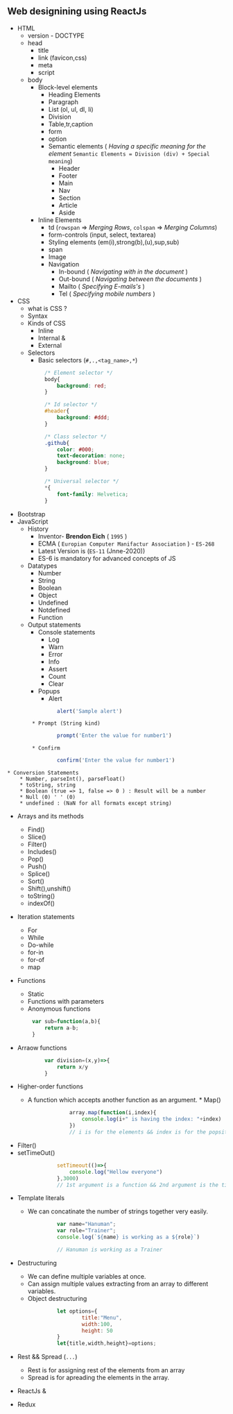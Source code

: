 ## Web designining using ReactJs
* HTML
    * version - DOCTYPE
    * head
        * title
        * link (favicon,css)
        * meta
        * script
    * body
        * Block-level elements
            * Heading Elements
            * Paragraph
            * List (ol, ul, dl, li)
            * Division
            * Table,tr,caption
            * form
            * option
            * Semantic elements ( *Having a specific meaning for the element* `Semantic Elements = Division (div) + Special meaning`)
                * Header
                * Footer
                * Main
                * Nav
                * Section
                * Article
                * Aside
        * Inline Elements
            * td (`rowspan` => *Merging Rows*, `colspan` => *Merging Columns*)
            * form-controls (input, select, textarea)
            * Styling elements (em(i),strong(b),(u),sup,sub)
            * span
            * Image
            * Navigation
                * In-bound  ( *Navigating with in the document* )
                * Out-bound ( *Navigating between the documents* )
                * Mailto    ( *Specifying E-mails's* )
                * Tel       ( *Specifying mobile numbers* )
* CSS
    * what is CSS ?
    * Syntax
    * Kinds of CSS
        * Inline
        * Internal &
        * External
    * Selectors
        * Basic selectors (`#,.,<tag_name>,*`)

```css
            /* Element selector */
            body{
                background: red;
            }

            /* Id selector */
            #header{
                background: #ddd;
            }

            /* Class selector */
            .github{
                color: #000;
                text-decoration: none;
                background: blue;
            }

            /* Universal selector */
            *{
                font-family: Helvetica;
            }
```

* Bootstrap
* JavaScript
    * History
        * Inventor- **Brendon Eich** ( `1995` )
        * ECMA ( `Europian Computer Manifactur Association` ) - `ES-268`
        * Latest Version is (`ES-11` (Jnne-2020))
        * ES-6 is mandatory for advanced concepts of JS
    * Datatypes
        * Number
        * String
        * Boolean
        * Object
        * Undefined
        * Notdefined
        * Function
    * Output statements
        * Console statements
            * Log
            * Warn
            * Error
            * Info
            * Assert
            * Count
            * Clear
        * Popups
            * Alert

```javascript
                alert('Sample alert')
```

            * Prompt (String kind)

```javascript
                prompt('Enter the value for number1')
```

            * Confirm

```javascript
                confirm('Enter the value for number1')
```

    * Conversion Statements
        * Number, parseInt(), parseFloat()
        * toString, string
        * Boolean (true => 1, false => 0 ) : Result will be a number
        * Null (0) ' ' (0)
        * undefined : (NaN for all formats except string)
        
   * Arrays and its methods
        * Find()
        * Slice()
        * Filter()
        * Includes()
        * Pop()
        * Push()
        * Splice()
        * Sort()
        * Shift(),unshift()
        * toString()
        * indexOf()
        
   * Iteration statements
        * For
        * While
        * Do-while
        * for-in
        * for-of
        * map
        
   * Functions
        * Static
        * Functions with parameters
        * Anonymous functions

```javascript
        var sub=function(a,b){
            return a-b;
        }
```

   * Arraow functions

```javascript
            var division=(x,y)=>{
                return x/y
            }

```

   * Higher-order functions
   
        * A function which accepts another function as an argument.
                * Map()

```javascript
                    array.map(function(i,index){
                        console.log(i+" is having the index: "+index)
                    })
                    // i is for the elements && index is for the popsitions
```

   * Filter()
   * setTimeOut()

```javascript
                setTimeout(()=>{
                    console.log("Hellow everyone")
                },3000)
                // 1st argument is a function && 2nd argument is the timing delay
```

   * Template literals
   
        * We can concatinate the number of strings together very easily.

```javascript
                var name="Hanuman";
                var role="Trainer";
                console.log(`${name} is working as a ${role}`)

                // Hanuman is working as a Trainer
```

   * Destructuring
   
        * We can define multiple variables at once.
        * Can assign multiple values extracting from an array to different variables.
        * Object destructuring
    
```javascript
                let options={
                        title:"Menu",
                        width:100,
                        height: 50
                }
                let{title,width,height}=options;
```


   * Rest && Spread (`...`)
   
        * Rest is for assigning rest of the elements from an array
        * Spread is for apreading the elements in the array.


* ReactJs &
* Redux
